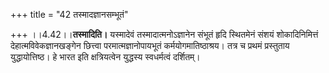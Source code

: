 +++
title = "42 तस्मादज्ञानसम्भूतं"

+++
।।4.42।।**तस्मादिति।** यस्मादेवं तस्मादात्मनोऽज्ञानेन संभूतं हृदि
स्थितमेनं संशयं शोकादिनिमित्तं देहात्मविवेकज्ञानखङ्गेन छित्त्वा
परमात्मज्ञानोपायभूतं कर्मयोगमातिष्ठाश्रय। तत्र च प्रथमं प्रस्तुताय
युद्धायोत्तिष्ठ। हे भारत इति क्षत्रियत्वेन युद्धस्य स्वधर्मत्वं
दर्शितम्।  
  
